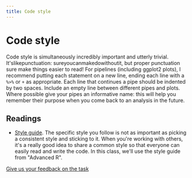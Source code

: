 ```yaml
---
title: Code style
---
```


<!-- Generated automatically from code-style.yml. Do not edit by hand -->

# Code style

Code style is simultaneously incredibly important and utterly trivial. It'slikepunctuation: sureyoucanmakedowithoutit, but proper punctuation sure make things easier to read!
For pipelines (including ggplot2 plots), I recommend putting each statement on a new line, ending each line with a `%>%` or `+` as appropriate. Each line that continues a pipe should be indented by two spaces. Include an empty line between different pipes and plots. Where possible give your pipes an informative name: this will help you remember their purpose when you come back to an analysis in the future.

## Readings

  * [Style guide](http://adv-r.had.co.nz/Style.html).
    The specific style you follow is not as important as picking a consistent
    style and sticking to it. When you're working with others, it's a really
    good idea to share a common style so that everyone can easily read and
    write the code. In this class, we'll use the style guide from "Advanced R".



[Give us your feedback on the task](https://goo.gl/forms/Lpq7Cj9dAUIgchJI2)
